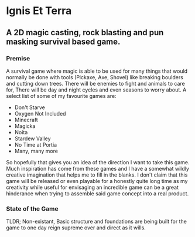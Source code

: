 # Ignis Et Terra
## A 2D magic casting, rock blasting and pun masking survival based game.

### Premise
A survival game where magic is able to be used for many things that would normally be done with tools (Pickaxe, Axe, Shovel) like breaking boulders and cutting down trees. There will be enemies to fight and animals to care for, There will be day and night cycles and even seasons to worry about. A select list of some of my favourite games are:

- Don't Starve
- Oxygen Not Included
- Minecraft
- Magicka
- Noita
- Stardew Valley
- No Time at Portia
- Many, many more

So hopefully that gives you an idea of the direction I want to take this game. Much inspiration has come from these games and I have a somewhat wildly creative imagination that helps me to fill in the blanks. I don't claim that this game will be released or even playable for a honestly quite long time as my creativity while useful for envisaging an incredible game can be a great hinderance when trying to assemble said game concept into a real product.

### State of the Game

TLDR; Non-existant, Basic structure and foundations are being built for the game to one day reign supreme over and direct as it wills.